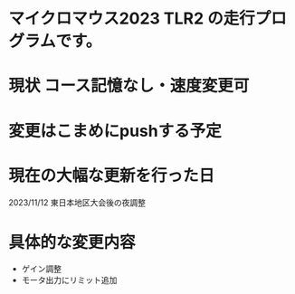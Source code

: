 # マイクロマウス2023 TLR2 の走行プログラムです。
# 現状 コース記憶なし・速度変更可
# 変更はこまめにpushする予定
# 現在の大幅な更新を行った日 
2023/11/12 東日本地区大会後の夜調整
# 具体的な変更内容
  * ゲイン調整
  * モータ出力にリミット追加